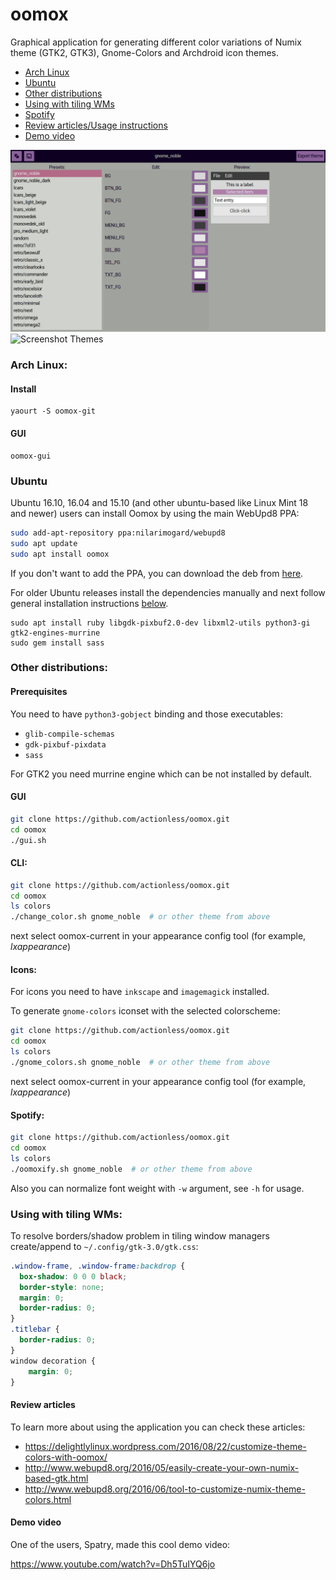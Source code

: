 oomox
=====

Graphical application for generating different color variations of Numix theme (GTK2, GTK3),
Gnome-Colors and Archdroid icon themes.

  * [Arch Linux](#arch-linux "")
  * [Ubuntu](#ubuntu "")
  * [Other distributions](#other-distributions "")
  * [Using with tiling WMs](#using-with-tiling-wms "")
  * [Spotify](#spotify "")
  * [Review articles/Usage instructions](#review-articles "")
  * [Demo video](#demo-video "")


![Screenshot GUI](https://raw.githubusercontent.com/actionless/oomox/master/screenshot_gui.png "Screenshot GUI")
![Screenshot Themes](https://raw.githubusercontent.com/actionless/oomox/master/screenshot.png "Screenshot Themes")


### Arch Linux:

#### Install

```
yaourt -S oomox-git
```

#### GUI

```
oomox-gui
```



### Ubuntu

Ubuntu 16.10, 16.04 and 15.10 (and other ubuntu-based like Linux Mint 18 and newer) users can install Oomox by using the main WebUpd8 PPA:

```bash
sudo add-apt-repository ppa:nilarimogard/webupd8
sudo apt update
sudo apt install oomox
```

If you don't want to add the PPA, you can download the deb from [here](http://ppa.launchpad.net/nilarimogard/webupd8/ubuntu/pool/main/o/oomox/ "").

For older Ubuntu releases install the dependencies manually and next follow general installation instructions [below](#gui-1 "").

```
sudo apt install ruby libgdk-pixbuf2.0-dev libxml2-utils python3-gi gtk2-engines-murrine
sudo gem install sass
```



### Other distributions:


#### Prerequisites

You need to have `python3-gobject` binding and those executables:
 - `glib-compile-schemas`
 - `gdk-pixbuf-pixdata`
 - `sass`
 
For GTK2 you need murrine engine which can be not installed by default.


#### GUI

```sh
git clone https://github.com/actionless/oomox.git
cd oomox
./gui.sh
```


#### CLI:
```sh
git clone https://github.com/actionless/oomox.git
cd oomox
ls colors
./change_color.sh gnome_noble  # or other theme from above
```

next select oomox-current in your appearance config tool (for example, _lxappearance_)


#### Icons:

For icons you need to have `inkscape` and `imagemagick` installed.

To generate `gnome-colors` iconset with the selected colorscheme:

```sh
git clone https://github.com/actionless/oomox.git
cd oomox
ls colors
./gnome_colors.sh gnome_noble  # or other theme from above
```

next select oomox-current in your appearance config tool (for example, _lxappearance_)


#### Spotify:
```sh
git clone https://github.com/actionless/oomox.git
cd oomox
ls colors
./oomoxify.sh gnome_noble  # or other theme from above
```

Also you can normalize font weight with `-w` argument, see `-h` for usage.



### Using with tiling WMs:

To resolve borders/shadow problem in tiling window managers create/append to 
`~/.config/gtk-3.0/gtk.css`:

```css
.window-frame, .window-frame:backdrop {
  box-shadow: 0 0 0 black;
  border-style: none;
  margin: 0;
  border-radius: 0;
}
.titlebar {
  border-radius: 0;
}
window decoration {
	margin: 0;
}
```



#### Review articles

To learn more about using the application you can check these articles: 

  * https://delightlylinux.wordpress.com/2016/08/22/customize-theme-colors-with-oomox/
  * http://www.webupd8.org/2016/05/easily-create-your-own-numix-based-gtk.html
  * http://www.webupd8.org/2016/06/tool-to-customize-numix-theme-colors.html



#### Demo video

One of the users, Spatry, made this cool demo video:

https://www.youtube.com/watch?v=Dh5TuIYQ6jo
